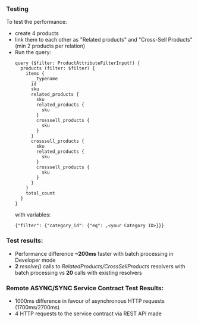 ### Testing
To test the performance:
* create 4 products
* link them to each other as "Related products" and "Cross-Sell Products"
  (min 2 products per relation)
* Run the query:
  ```
  query ($filter: ProductAttributeFilterInput!) {
    products (filter: $filter) {
      items {
        __typename
        id
        sku
        related_products {
          sku
          related_products {
            sku
          }
          crosssell_products {
            sku
          }
        }
        crosssell_products {
          sku
          related_products {
            sku
          }
          crosssell_products {
            sku
          }
        }
      }
      total_count
    }
  }
  ```
  with variables:
  ```
  {"filter": {"category_id": {"eq": ,<your Category ID>}}}
  ```
 
### Test results:
* Performance difference __~200ms__ faster with batch processing in Developer mode
* __2__ _resolve()_ calls to _RelatedProducts/CrossSellProducts_ resolvers
  with batch processing vs __20__ calls with existing resolvers
 
 
### Remote ASYNC/SYNC Service Contract Test Results:
* 1000ms difference in favour of asynchronous HTTP requests (1700ms/2700ms)
* 4 HTTP requests to the service contract via REST API made
